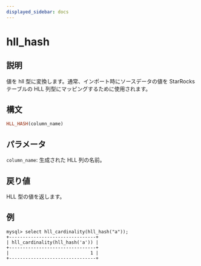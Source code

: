 ```yaml
---
displayed_sidebar: docs
---
```


# hll_hash

## 説明

値を hll 型に変換します。通常、インポート時にソースデータの値を StarRocks テーブルの HLL 列型にマッピングするために使用されます。

## 構文

```Haskell
HLL_HASH(column_name)
```

## パラメータ

`column_name`: 生成された HLL 列の名前。

## 戻り値

HLL 型の値を返します。

## 例

```plain text
mysql> select hll_cardinality(hll_hash("a"));
+--------------------------------+
| hll_cardinality(hll_hash('a')) |
+--------------------------------+
|                              1 |
+--------------------------------+
```